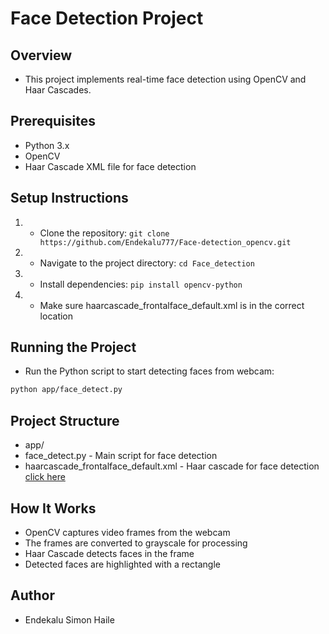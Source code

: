 #  Face Detection Project

##  Overview

* This project implements real-time face detection using OpenCV and Haar Cascades.

##  Prerequisites

* Python 3.x
* OpenCV
* Haar Cascade XML file for face detection

##  Setup Instructions

1. * Clone the repository: `git clone https://github.com/Endekalu777/Face-detection_opencv.git`
2. * Navigate to the project directory: `cd Face_detection`
3. * Install dependencies: `pip install opencv-python`
4. * Make sure haarcascade_frontalface_default.xml is in the correct location

##  Running the Project

* Run the Python script to start detecting faces from webcam:

```bash
python app/face_detect.py
```

## Project Structure

* app/
* face_detect.py - Main script for face detection
* haarcascade_frontalface_default.xml - Haar cascade for face detection [click here](https://github.com/opencv/opencv/blob/master/data/haarcascades/haarcascade_frontalface_default.xml)

## How It Works

* OpenCV captures video frames from the webcam
* The frames are converted to grayscale for processing
* Haar Cascade detects faces in the frame
* Detected faces are highlighted with a rectangle

## Author

* Endekalu Simon Haile